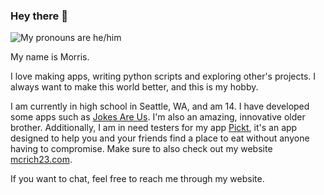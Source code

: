 ### Hey there 👋
<p>
  <img src="https://shields.io/badge/pronouns-he/him-blue" alt="My pronouns are he/him"/>

My name is Morris.

I love making apps, writing python scripts and exploring other's projects. I always want to make this world better, and this is my hobby.
  
I am currently in high school in Seattle, WA, and am 14. I have developed some apps such as [Jokes Are Us](https://apps.apple.com/us/app/jokes-are-us/id1557776302). I'm also an amazing, innovative older brother. Additionally, I am in need testers for my app [Pickt](https://mcrich23.com/pickt), it's an app designed to help you and your friends find a place to eat without anyone having to compromise. Make sure to also check out my website [mcrich23.com](https://mcrich23.com).
  
If you want to chat, feel free to reach me through my website.
<p>
